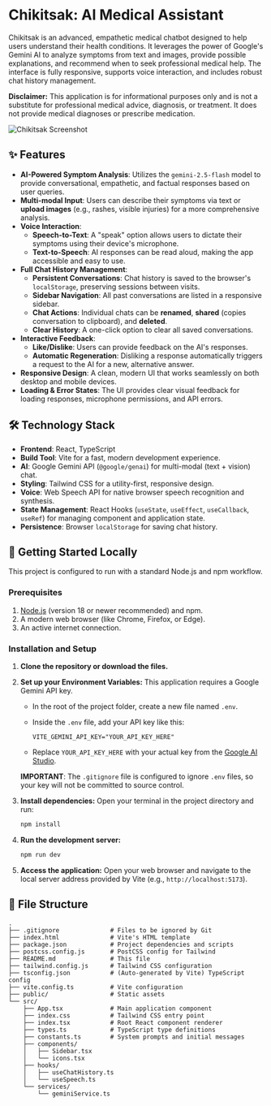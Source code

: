 # Chikitsak: AI Medical Assistant

Chikitsak is an advanced, empathetic medical chatbot designed to help users understand their health conditions. It leverages the power of Google's Gemini AI to analyze symptoms from text and images, provide possible explanations, and recommend when to seek professional medical help. The interface is fully responsive, supports voice interaction, and includes robust chat history management.

**Disclaimer:** This application is for informational purposes only and is not a substitute for professional medical advice, diagnosis, or treatment. It does not provide medical diagnoses or prescribe medication.

![Chikitsak Screenshot](https://storage.googleapis.com/proudcity/me/ai-app-builder/102b378c-023a-4933-9118-ff3526685055.png)

## ✨ Features

*   **AI-Powered Symptom Analysis**: Utilizes the `gemini-2.5-flash` model to provide conversational, empathetic, and factual responses based on user queries.
*   **Multi-modal Input**: Users can describe their symptoms via text or **upload images** (e.g., rashes, visible injuries) for a more comprehensive analysis.
*   **Voice Interaction**:
    *   **Speech-to-Text**: A "speak" option allows users to dictate their symptoms using their device's microphone.
    *   **Text-to-Speech**: AI responses can be read aloud, making the app accessible and easy to use.
*   **Full Chat History Management**:
    *   **Persistent Conversations**: Chat history is saved to the browser's `localStorage`, preserving sessions between visits.
    *   **Sidebar Navigation**: All past conversations are listed in a responsive sidebar.
    *   **Chat Actions**: Individual chats can be **renamed**, **shared** (copies conversation to clipboard), and **deleted**.
    *   **Clear History**: A one-click option to clear all saved conversations.
*   **Interactive Feedback**:
    *   **Like/Dislike**: Users can provide feedback on the AI's responses.
    *   **Automatic Regeneration**: Disliking a response automatically triggers a request to the AI for a new, alternative answer.
*   **Responsive Design**: A clean, modern UI that works seamlessly on both desktop and mobile devices.
*   **Loading & Error States**: The UI provides clear visual feedback for loading responses, microphone permissions, and API errors.

## 🛠️ Technology Stack

*   **Frontend**: React, TypeScript
*   **Build Tool**: Vite for a fast, modern development experience.
*   **AI**: Google Gemini API (`@google/genai`) for multi-modal (text + vision) chat.
*   **Styling**: Tailwind CSS for a utility-first, responsive design.
*   **Voice**: Web Speech API for native browser speech recognition and synthesis.
*   **State Management**: React Hooks (`useState`, `useEffect`, `useCallback`, `useRef`) for managing component and application state.
*   **Persistence**: Browser `localStorage` for saving chat history.

## 🚀 Getting Started Locally

This project is configured to run with a standard Node.js and npm workflow.

### Prerequisites

1.  [Node.js](https://nodejs.org/) (version 18 or newer recommended) and npm.
2.  A modern web browser (like Chrome, Firefox, or Edge).
3.  An active internet connection.

### Installation and Setup

1.  **Clone the repository or download the files.**
    
2.  **Set up your Environment Variables:**
    This application requires a Google Gemini API key.
    
    *   In the root of the project folder, create a new file named `.env`.
    *   Inside the `.env` file, add your API key like this:
    
        ```
        VITE_GEMINI_API_KEY="YOUR_API_KEY_HERE"
        ```
    *   Replace `YOUR_API_KEY_HERE` with your actual key from the [Google AI Studio](https://makersuite.google.com/app/apikey).
    
    **IMPORTANT**: The `.gitignore` file is configured to ignore `.env` files, so your key will not be committed to source control.

3.  **Install dependencies:**
    Open your terminal in the project directory and run:
    ```bash
    npm install
    ```

4.  **Run the development server:**
    ```bash
    npm run dev
    ```

5.  **Access the application:**
    Open your web browser and navigate to the local server address provided by Vite (e.g., `http://localhost:5173`).

## 📁 File Structure

```
.
├── .gitignore              # Files to be ignored by Git
├── index.html              # Vite's HTML template
├── package.json            # Project dependencies and scripts
├── postcss.config.js       # PostCSS config for Tailwind
├── README.md               # This file
├── tailwind.config.js      # Tailwind CSS configuration
├── tsconfig.json           # (Auto-generated by Vite) TypeScript config
├── vite.config.ts          # Vite configuration
├── public/                 # Static assets
└── src/
    ├── App.tsx             # Main application component
    ├── index.css           # Tailwind CSS entry point
    ├── index.tsx           # Root React component renderer
    ├── types.ts            # TypeScript type definitions
    ├── constants.ts        # System prompts and initial messages
    ├── components/
    │   ├── Sidebar.tsx
    │   └── icons.tsx
    ├── hooks/
    │   ├── useChatHistory.ts
    │   └── useSpeech.ts
    └── services/
        └── geminiService.ts
```
